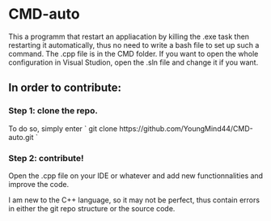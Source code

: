 # CMD-auto

This a programm that restart an appliacation by killing the .exe task then restarting it automatically, thus no need to write a bash file to set up such a command.
The .cpp file is in the CMD folder. If you want to open the whole configuration in Visual Studion, open the .sln file and change it if you want.

<h2>In order to contribute:</h2>

<h3>Step 1: clone the repo.</h3>
  To do so, simply enter ` git clone https://github.com/YoungMind44/CMD-auto.git `
  
<h3>Step 2: contribute!</h3>
  Open the .cpp file on your IDE or whatever and add new functionnalities and improve the code.
 
 
I am new to the C++ language, so it may not be perfect, thus contain errors in either the git repo structure or the source code.
  
